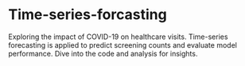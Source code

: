 # Time-series-forcasting
Exploring the impact of COVID-19 on healthcare visits. Time-series forecasting is applied to predict screening counts and evaluate model performance. Dive into the code and analysis for insights.
